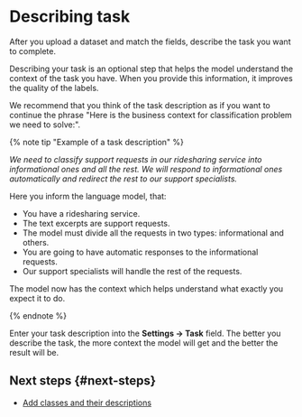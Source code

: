 # Describing task

After you upload a dataset and match the fields, describe the task you want to complete.

Describing your task is an optional step that helps the model understand the context of the task you have. When you provide this information, it improves the quality of the labels.

We recommend that you think of the task description as if you want to continue the phrase "Here is the business context for classification problem we need to solve:".

{% note tip "Example of a task description" %}

_We need to classify support requests in our ridesharing service into informational ones and all the rest. We will respond to informational ones automatically and redirect the rest to our support specialists._

Here you inform the language model, that:

- You have a ridesharing service.
- The text excerpts are support requests.
- The model must divide all the requests in two types: informational and others.
- You are going to have automatic responses to the informational requests.
- Our support specialists will handle the rest of the requests.

The model now has the context which helps understand what exactly you expect it to do.

{% endnote %}

Enter your task description into the **Settings → Task** field. The better you describe the task, the more context the model will get and the better the result will be.

## Next steps {#next-steps}

- [Add classes and their descriptions](classes.md)
